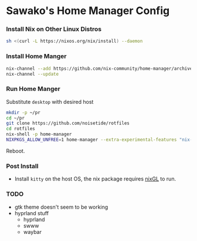 # Sawako's Home Manager Config

### Install Nix on Other Linux Distros

```sh
sh <(curl -L https://nixos.org/nix/install) --daemon
```

### Install Home Manger

```sh
nix-channel --add https://github.com/nix-community/home-manager/archive/master.tar.gz home-manager
nix-channel --update
```

### Run Home Manger

Substitute `desktop` with desired host

```sh
mkdir -p ~/pr
cd ~/pr
git clone https://github.com/noisetide/rotfiles
cd rotfiles
nix-shell -p home-manager
NIXPKGS_ALLOW_UNFREE=1 home-manager --extra-experimental-features "nix-command flakes" switch --flake ".#desktop"
```

Reboot.

### Post Install

- Install `kitty` on the host OS, the nix package requires [nixGL](https://github.com/guibou/nixGL) to run.

### TODO
- gtk theme doesn't seem to be working
- hyprland stuff
  - hyprland
  - swww
  - waybar
